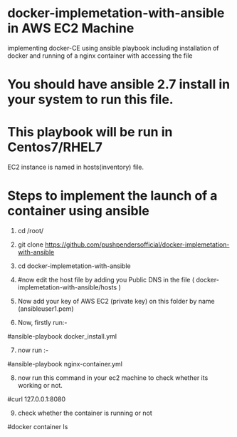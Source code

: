 # docker-implemetation-with-ansible in AWS EC2 Machine
implementing docker-CE using ansible playbook including installation of docker and running of a nginx container with accessing the file 

# You should have ansible 2.7 install in your system to run this file.
# This playbook will be run in Centos7/RHEL7

 EC2 instance is named in hosts(inventory) file.
 
 # Steps to implement the launch of a container using ansible 
 
 1. cd /root/
 
 2. git clone https://github.com/pushpendersofficial/docker-implemetation-with-ansible
 
 3. cd docker-implemetation-with-ansible
 
 4. #now edit the host file by adding you Public DNS in the file ( docker-implemetation-with-ansible/hosts )
 
 5. Now add your key of AWS EC2 (private key) on this folder by name (ansibleuser1.pem)
 
 6. Now, firstly run:-
 
  #ansible-playbook docker_install.yml
  
  7. now run :-
  
  #ansible-playbook nginx-container.yml
 
 8. now run this command in your ec2 machine to check whether its working or not.
 
 #curl 127.0.0.1:8080
 
 9. check whether the container is running or not 
 
 #docker container ls

